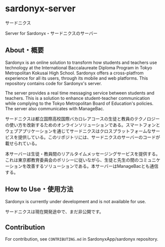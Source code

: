 # sardonyx-server
サードニクス

Server for Sardonyx・サードニクスのサーバー

## About・概要
Sardonyx is an online solution to transform how students and teachers use technology at the International Baccalaureate Diploma Program in Tokyo Metropolitan Kokusai High School. Sardonyx offers a cross-platfrom experience for all its users, through its mobile and web platforms. This repository contains code for Sardonyx's server.

The server provides a real time messaging service between students and teachers. This is a solution to enhance student-teacher communication while complying to the Tokyo Metropolitan Board of Education's policies. The server also communicates with ManageBac.

サードニクスは都立国際高校国際バカロレアコースの生徒と教員のテクノロジーの使い方を改新するためのオンラインソリューションである。スマートフォンとウェブアプリケーションを通じてサードニクスはクロスプラットフォームなサービスを提供している。このリポジトリには、サードニクスのサーバーのコードが載せられている。

本サーバーは生徒・教員間のリアルタイムメッセージングサービスを提供する。これは東京都教育委員会のポリシーに従いながら、生徒と先生の間のコミュニケーションを改善するソリューションである。本サーバーはManageBacとも通信する。

## How to Use・使用方法
Sardonyx is currently under development and is not available for use.

サードニクスは現在開発途中で、まだ非公開です。

## Contribution
For contribution, see `CONTRIBUTING.md` in SardonyxApp/sardonyx repository.